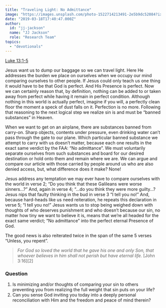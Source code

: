 ```yaml
---
title: "Traveling Light: No Admittance"
image: "https://images.unsplash.com/photo-1522714213491-2e5b9dc52084?ixlib=rb-1.2.1&q=85&fm=jpg&crop=entropy&cs=srgb&ixid=eyJhcHBfaWQiOjk2NjF9"
date: "2019-03-18T17:40:47.000Z"
author:
  id: "jj-jackson"
  name: "JJ Jackson"
  role: "Research Team"
topics:
  - "devotionals"
---
```

[Luke 13:1-5][1]

Jesus want us to dump our baggage so we can travel light.  Here He addresses the burden we place on ourselves when we occupy our mind comparing ourselves to other people.  If Jesus could only teach us one thing it would have to be that God is perfect. And His Presence is perfect. Now we can certainly reason that, by definition, nothing can be added to or taken away from perfect while having it remain in perfect condition. Although nothing in this world is actually perfect, imagine if you will, a perfectly clean floor the moment a speck of dust falls on it. Perfection is no more.  Following that reasoning to the next logical step we realize sin is and must be “banned substances” in Heaven.

When we want to get on an airplane, there are substances banned from carry-on. Sharp objects, contents under pressure, even drinking water can’t pass through the gate to our plane. Which particular banned substance we attempt to carry with us doesn’t matter, because each one results in the exact same verdict by the FAA: “No admittance”.  We must voluntarily separate ourselves from such substances and board for our desired destination or hold onto them and remain where we are.  We can argue and compare our article with those carried by people around us who are also denied access, but, what difference does it make? None!

Jesus address any temptation we may ever have to compare ourselves with the world in verse 2; “Do you think that these Galileans were worse sinners…?” And, again in verse 4; “…do you think they were more guilty…? Jesus nips that faulty thinking in the bud in verse 3 “I tell you no!” And, because hard-heads like us need reiteration, he repeats this declaration in verse 5; “I tell you no!” Jesus wants us to stop being weighed down with thoughts of who deserves punishment and who doesn’t because our sin, no matter how tiny we want to believe it is, means that we’re all headed for the exact same verdict; “No admittance” into the perfect eternal Presence of God.

The good news is also reiterated twice in the span of the same 5 verses “Unless, you repent”.

> _For God so loved the world that he gave his one and only Son, that whoever believes in him shall not perish but have eternal life._ [John 3:16][2]

### Question
1. Is minimizing and/or thoughts of comparing your sin to others preventing you from realizing the full weight that sin puts on your life?
2. Can you sense God inviting you today into a deeply personal reconciliation with Him and the freedom and peace of mind therein?

[1]: https://www.bible.com/bible/111/LUK.13.1-5
[1]: https://www.bible.com/bible/111/JHN.3.16.NIV

